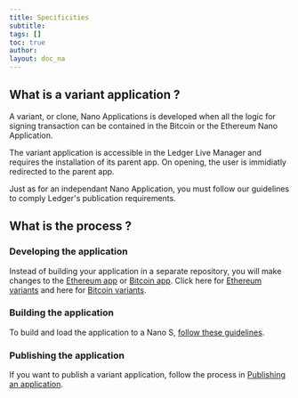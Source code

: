 ```yaml
---
title: Specificities
subtitle:
tags: []
toc: true
author:
layout: doc_na
---
```



## What is a variant application ?

A variant, or clone, Nano Applications is developed when all the logic for signing transaction can be contained in the Bitcoin or the Ethereum Nano Application.

The variant application is accessible in the Ledger Live Manager and requires the installation of its parent app. On opening, the user is immidiatly redirected to the parent app.

Just as for an independant Nano Application, you must follow our guidelines to comply Ledger's publication requirements.


## What is the process ?

### Developing the application

Instead of building your application in a separate repository, you will make changes to the [Ethereum app](https://github.com/LedgerHQ/app-ethereum) or [Bitcoin app](https://github.com/LedgerHQ/app-bitcoin).
Click here for [Ethereum variants](../eth-variants) and here for [Bitcoin variants](btc-variants).

### Building the application

To build and load the application to a Nano S, [follow these guidelines]().

### Publishing the application

If you want to publish a variant application, follow the process in [Publishing an application](../publish-introduction).
